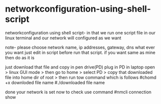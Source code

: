 # networkconfiguration-using-shell-script
networkconfiguration using shell script- in that we run one script file in our linux terminal and our network will configured as we want 

note- 
please choose network name, ip addresses, gateway, dns what ever you want just edit in script before run that script. if you want same as mine then do as it is

just download that file and copy in pen drive(PD)
plug in PD in laptop open > linux GUI mode > then go to home > select PD > copy that downloaded file into home dir of root > then run tow command which is follows
#chomd +x downloded file name
#./downloaded file name

done your network is set now 
to check use command 
#nmcli connection show
